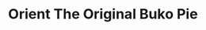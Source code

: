 ---
title: "Orient The Original Buko Pie"
url: /los-banos/orient-the-original-buko-pie/
shop: bakery
---